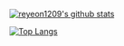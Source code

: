 <!--
**reyeon1209/reyeon1209** is a ✨ _special_ ✨ repository because its `README.md` (this file) appears on your GitHub profile.

Here are some ideas to get you started:

- 🔭 I’m currently working on ...
- 🌱 I’m currently learning ...
- 👯 I’m looking to collaborate on ...
- 🤔 I’m looking for help with ...
- 💬 Ask me about ...
- 📫 How to reach me: ...
- 😄 Pronouns: ...
- ⚡ Fun fact: ...
-->

[![reyeon1209's github stats](https://github-readme-stats.vercel.app/api?username=reyeon1209&count_private=true&show_icons=true&theme=buefy&hide_border=true&include_all_commits=1)](https://github.com/reyeon1209/github-readme-stats)

[![Top Langs](https://github-readme-stats.vercel.app/api/top-langs/?username=reyeon1209&layout=compact&hide_border=true&title_color=7957d5&icon_color=ff3860&text_color=363636&bg_color=ffffff)](https://github.com/reyeon1209/github-readme-stats)
